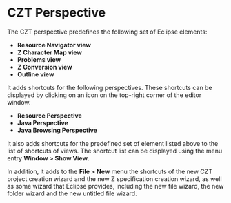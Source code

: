 # CZT Perspective

The CZT perspective predefines the following set of Eclipse elements:

-   **Resource Navigator view**
-   **Z Character Map view**
-   **Problems view**
-   **Z Conversion view**
-   **Outline view**

It adds shortcuts for the following perspectives. These shortcuts can be displayed by clicking
on an icon on the top-right corner of the editor window.

-   **Resource Perspective**
-   **Java Perspective**
-   **Java Browsing Perspective**

It also adds shortcuts for the predefined set of element listed above to the list of shortcuts
of views. The shortcut list can be displayed using the menu entry **Window > Show View**.

In addition, it adds to the **File > New** menu the shortcuts of the new CZT project creation
wizard and the new Z specification creation wizard, as well as some wizard that Eclipse provides,
including the new file wizard, the new folder wizard and the new untitled file wizard.
